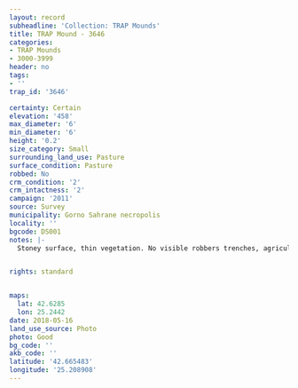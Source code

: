 ```yaml
---
layout: record
subheadline: 'Collection: TRAP Mounds'
title: TRAP Mound - 3646
categories:
- TRAP Mounds
- 3000-3999
header: no
tags:
- ''
trap_id: '3646'

certainty: Certain
elevation: '458'
max_diameter: '6'
min_diameter: '6'
height: '0.2'
size_category: Small
surrounding_land_use: Pasture
surface_condition: Pasture
robbed: No
crm_condition: '2'
crm_intactness: '2'
campaign: '2011'
source: Survey
municipality: Gorno Sahrane necropolis
locality: ''
bgcode: DS001
notes: |-
  Stoney surface, thin vegetation. No visible robbers trenches, agricultural damage.


rights: standard


maps:
  lat: 42.6285
  lon: 25.2442
date: 2018-05-16
land_use_source: Photo
photo: Good
bg_code: ''
akb_code: ''
latitude: '42.665483'
longitude: '25.208908'
---
```

